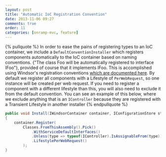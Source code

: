 ```yaml
---
layout: post
title: "Automatic IoC Registration Convention"
date: 2013-11-06 09:27
comments: true
order: 11
categories: [onramp-mvc, feature]
---
```


{% pullquote %}
In order to ease the pains of registering types to an IoC container, we include a `DefaultConventionInstaller` which registers components automatically to the IoC container based on naming conventions. {"The class Foo will be automatically registered to interface IFoo"}, provided of course that it implements IFoo.  This is accomplished using Windsor's registration conventions [which are documented here](http://docs.castleproject.org/Windsor.Registering-components-by-conventions.ashx).  By default we register all components with a Lifestyle of `PerWebRequest`, so one instance will be created per web request.  If you need to register a component with a different lifestyle than this, you will also need to exclude it from the default convention.  You can see an example of this below, where we exclude anything that is an `IController` because they are registered with a Transient Lifestyle in another installer
{% endpullquote %}

``` csharp
public void Install(IWindsorContainer container, IConfigurationStore store)
{
    container.Register(
        Classes.FromThisAssembly().Pick()
            .WithServiceDefaultInterfaces()
            .Unless(type => typeof(IController).IsAssignableFrom(type))
            .LifestylePerWebRequest()
        );
}
```
